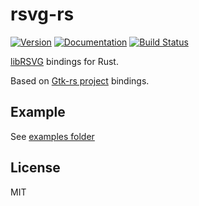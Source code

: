 # rsvg-rs

[![Version](https://img.shields.io/crates/v/rsvg.svg)](https://crates.io/crates/rsvg)
[![Documentation](https://docs.rs/rsvg/badge.svg)](https://docs.rs/crate/rsvg)
[![Build Status](https://travis-ci.org/selaux/rsvg-rs.svg?branch=master)](https://travis-ci.org/selaux/rsvg-rs)

[libRSVG](https://wiki.gnome.org/action/show/Projects/LibRsvg?action=show&redirect=LibRsvg) bindings for Rust.

Based on [Gtk-rs project](http://gtk-rs.org/) bindings.

## Example

See [examples folder](/examples)

## License

MIT

